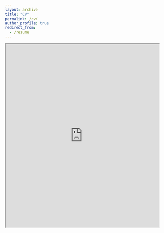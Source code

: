 ```yaml
---
layout: archive
title: "CV"
permalink: /cv/
author_profile: true
redirect_from:
  - /resume
---
```



<object data="https://ryan-0210.github.io/files/CV_chenyang_miao.pdf" type="application/pdf" width="100%" height="600px">
    <iframe src="https://ryan-0210.github.io/files/CV_chenyang_miao.pdf" width="100%" height="600px">
        This browser does not support PDFs. Please download the PDF to view it: <a href="https://ryan-0210.github.io/files/CV_chenyang_miao.pdf">Download PDF</a>.
    </iframe>
</object>

